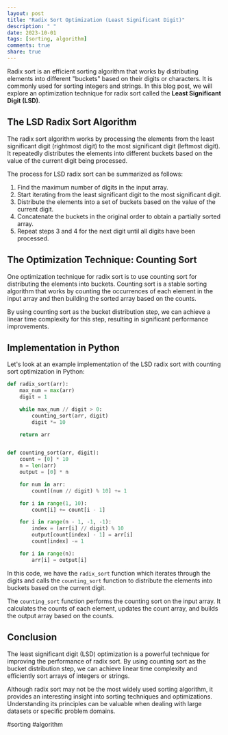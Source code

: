 ```yaml
---
layout: post
title: "Radix Sort Optimization (Least Significant Digit)"
description: " "
date: 2023-10-01
tags: [sorting, algorithm]
comments: true
share: true
---
```


Radix sort is an efficient sorting algorithm that works by distributing elements into different "buckets" based on their digits or characters. It is commonly used for sorting integers and strings. In this blog post, we will explore an optimization technique for radix sort called the **Least Significant Digit (LSD)**.

## The LSD Radix Sort Algorithm

The radix sort algorithm works by processing the elements from the least significant digit (rightmost digit) to the most significant digit (leftmost digit). It repeatedly distributes the elements into different buckets based on the value of the current digit being processed.

The process for LSD radix sort can be summarized as follows:

1. Find the maximum number of digits in the input array.
2. Start iterating from the least significant digit to the most significant digit.
3. Distribute the elements into a set of buckets based on the value of the current digit.
4. Concatenate the buckets in the original order to obtain a partially sorted array.
5. Repeat steps 3 and 4 for the next digit until all digits have been processed.

## The Optimization Technique: Counting Sort

One optimization technique for radix sort is to use counting sort for distributing the elements into buckets. Counting sort is a stable sorting algorithm that works by counting the occurrences of each element in the input array and then building the sorted array based on the counts.

By using counting sort as the bucket distribution step, we can achieve a linear time complexity for this step, resulting in significant performance improvements.

## Implementation in Python

Let's look at an example implementation of the LSD radix sort with counting sort optimization in Python:

```python
def radix_sort(arr):
    max_num = max(arr)
    digit = 1

    while max_num // digit > 0:
        counting_sort(arr, digit)
        digit *= 10

    return arr


def counting_sort(arr, digit):
    count = [0] * 10
    n = len(arr)
    output = [0] * n

    for num in arr:
        count[(num // digit) % 10] += 1

    for i in range(1, 10):
        count[i] += count[i - 1]

    for i in range(n - 1, -1, -1):
        index = (arr[i] // digit) % 10
        output[count[index] - 1] = arr[i]
        count[index] -= 1

    for i in range(n):
        arr[i] = output[i]
```

In this code, we have the `radix_sort` function which iterates through the digits and calls the `counting_sort` function to distribute the elements into buckets based on the current digit.

The `counting_sort` function performs the counting sort on the input array. It calculates the counts of each element, updates the count array, and builds the output array based on the counts.

## Conclusion

The least significant digit (LSD) optimization is a powerful technique for improving the performance of radix sort. By using counting sort as the bucket distribution step, we can achieve linear time complexity and efficiently sort arrays of integers or strings.

Although radix sort may not be the most widely used sorting algorithm, it provides an interesting insight into sorting techniques and optimizations. Understanding its principles can be valuable when dealing with large datasets or specific problem domains.

#sorting #algorithm
